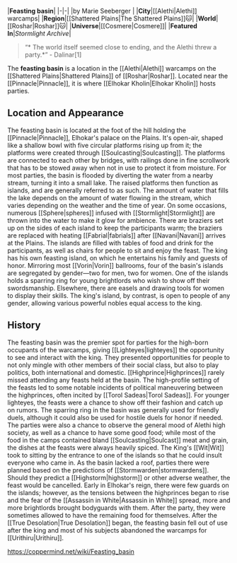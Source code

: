 |**Feasting basin**|
|-|-|
|by  Marie Seeberger |
|**City**|[[Alethi\|Alethi]] warcamps|
|**Region**|[[Shattered Plains\|The Shattered Plains]]🐱︎|
|**World**|[[Roshar\|Roshar]]🐱︎|
|**Universe**|[[Cosmere\|Cosmere]]|
|**Featured In**|*Stormlight Archive*|

>“* The world itself seemed close to ending, and the Alethi threw a party.*”
\- Dalinar[1]


The **feasting basin** is a location in the [[Alethi\|Alethi]] warcamps on the [[Shattered Plains\|Shattered Plains]] of [[Roshar\|Roshar]]. Located near the [[Pinnacle\|Pinnacle]], it is where [[Elhokar Kholin\|Elhokar Kholin]] hosts parties.

## Location and Appearance
The feasting basin is located at the foot of the hill holding the [[Pinnacle\|Pinnacle]], Elhokar's palace on the Plains. It's open-air, shaped like a shallow bowl with five circular platforms rising up from it; the platforms were created through [[Soulcasting\|Soulcasting]]. The platforms are connected to each other by bridges, with railings done in fine scrollwork that has to be stowed away when not in use to protect it from moisture.
For most parties, the basin is flooded by diverting the water from a nearby stream, turning it into a small lake. The raised platforms then function as islands, and are generally referred to as such. The amount of water that fills the lake depends on the amount of water flowing in the stream, which varies depending on the weather and the time of year. On some occasions, numerous [[Sphere\|spheres]] infused with [[Stormlight\|Stormlight]] are thrown into the water to make it glow for ambience.
There are braziers set up on the sides of each island to keep the participants warm; the braziers are replaced with heating [[Fabrial\|fabrials]] after [[Navani\|Navani]] arrives at the Plains. The islands are filled with tables of food and drink for the participants, as well as chairs for people to sit and enjoy the feast. The king has his own feasting island, on which he entertains his family and guests of honor.
Mirroring most [[Vorin\|Vorin]] ballrooms, four of the basin's islands are segregated by gender—two for men, two for women. One of the islands holds a sparring ring for young brightlords who wish to show off their swordsmanship. Elsewhere, there are easels and drawing tools for women to display their skills. The king's island, by contrast, is open to people of any gender, allowing various powerful nobles equal access to the king.

## History
The feasting basin was the premier spot for parties for the high-born occupants of the warcamps, giving [[Lighteyes\|lighteyes]] the opportunity to see and interact with the king. They presented opportunities for people to not only mingle with other members of their social class, but also to play politics, both international and domestic. [[Highprince\|Highprinces]] rarely missed attending any feasts held at the basin. The high-profile setting of the feasts led to some notable incidents of political maneuvering between the highprinces, often incited by [[Torol Sadeas\|Torol Sadeas]].
For younger lighteyes, the feasts were a chance to show off their fashion and catch up on rumors. The sparring ring in the basin was generally used for friendly duels, although it could also be used for hostile duels for honor if needed. The parties were also a chance to observe the general mood of Alethi high society, as well as a chance to have some good food; while most of the food in the camps contained bland [[Soulcasting\|Soulcast]] meat and grain, the dishes at the feasts were always heavily spiced. The King's [[Wit\|Wit]] took to sitting by the entrance to one of the islands so that he could insult everyone who came in.
As the basin lacked a roof, parties there were planned based on the predictions of [[Stormwarden\|stormwardens]]. Should they predict a [[Highstorm\|highstorm]] or other adverse weather, the feast would be cancelled.
Early in Elhokar's reign, there were few guards on the islands; however, as the tensions between the highprinces began to rise and the fear of the [[Assassin in White\|Assassin in White]] spread, more and more brightlords brought bodyguards with them. After the party, they were sometimes allowed to have the remaining food for themselves.
After the [[True Desolation\|True Desolation]] began, the feasting basin fell out of use after the king and most of his subjects abandoned the warcamps for [[Urithiru\|Urithiru]].



https://coppermind.net/wiki/Feasting_basin